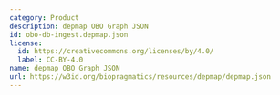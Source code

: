 ```yaml
---
category: Product
description: depmap OBO Graph JSON
id: obo-db-ingest.depmap.json
license:
  id: https://creativecommons.org/licenses/by/4.0/
  label: CC-BY-4.0
name: depmap OBO Graph JSON
url: https://w3id.org/biopragmatics/resources/depmap/depmap.json
---
```

